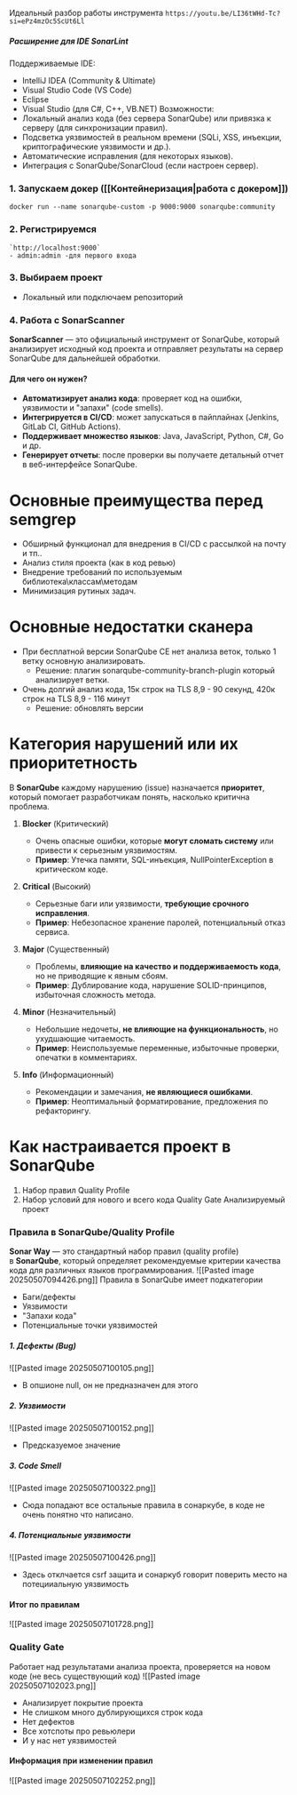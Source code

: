 Идеальный разбор работы инструмента 
`https://youtu.be/LI36tWHd-Tc?si=ePz4mzOc5ScUt6Ll`

##### Расширение для IDE **SonarLint**
Поддерживаемые IDE:
- IntelliJ IDEA (Community & Ultimate)
- Visual Studio Code (VS Code)
- Eclipse
- Visual Studio (для C#, C++, VB.NET)
Возможности:
- Локальный анализ кода (без сервера SonarQube) или привязка к серверу (для синхронизации правил).
- Подсветка уязвимостей в реальном времени (SQLi, XSS, инъекции, криптографические уязвимости и др.).
- Автоматические исправления (для некоторых языков).
- Интеграция с SonarQube/SonarCloud (если настроен сервер).

### 1. Запускаем докер ([[Контейнеризация|работа с докером]])
```
docker run --name sonarqube-custom -p 9000:9000 sonarqube:community
```

### 2. Регистрируемся
	`http://localhost:9000`
	- admin:admin -для первого входа

### 3. Выбираем проект
- Локальный или подключаем репозиторий

### 4. Работа с SonarScanner
**SonarScanner** — это официальный инструмент от SonarQube, который анализирует исходный код проекта и отправляет результаты на сервер SonarQube для дальнейшей обработки.

#### **Для чего он нужен?**
- **Автоматизирует анализ кода**: проверяет код на ошибки, уязвимости и "запахи" (code smells).
- **Интегрируется в CI/CD**: может запускаться в пайплайнах (Jenkins, GitLab CI, GitHub Actions).
- **Поддерживает множество языков**: Java, JavaScript, Python, C#, Go и др.
- **Генерирует отчеты**: после проверки вы получаете детальный отчет в веб-интерфейсе SonarQube.


# Основные преимущества перед semgrep

- Обширный функционал для внедрения в CI/CD с рассылкой на почту и тп..
- Анализ стиля проекта (как в код ревью)
- Внедрение требований по используемым библиотека\классам\методам
- Минимизация рутиных задач.

# Основные недостатки сканера

- При бесплатной версии SonarQube CE нет анализа веток, только 1 ветку основную анализировать.
	- Решение: плагин sonarqube-community-branch-plugin который анализирует ветки.
- Очень долгий анализ кода, 
	15к строк на TLS 8,9 - 90 секунд, 420к строк на TLS 8,9 - 116 минут
	- Решение: обновлять версии 

# Категория нарушений или их приоритетность

В **SonarQube** каждому нарушению (issue) назначается **приоритет**, который помогает разработчикам понять, насколько критична проблема.

1. **Blocker** (Критический)
    - Очень опасные ошибки, которые **могут сломать систему** или привести к серьезным уязвимостям.
    - **Пример**: Утечка памяти, SQL-инъекция, NullPointerException в критическом коде.

2. **Critical** (Высокий)
    - Серьезные баги или уязвимости, **требующие срочного исправления**.
    - **Пример**: Небезопасное хранение паролей, потенциальный отказ сервиса.

3. **Major** (Существенный)
    - Проблемы, **влияющие на качество и поддерживаемость кода**, но не приводящие к явным сбоям.
    - **Пример**: Дублирование кода, нарушение SOLID-принципов, избыточная сложность метода.

4. **Minor** (Незначительный)
    - Небольшие недочеты, **не влияющие на функциональность**, но ухудшающие читаемость.
    - **Пример**: Неиспользуемые переменные, избыточные проверки, опечатки в комментариях.

5. **Info** (Информационный)
    - Рекомендации и замечания, **не являющиеся ошибками**.
    - **Пример**: Неоптимальный форматирование, предложения по рефакторингу.

# Как настраивается проект в SonarQube

1. Набор правил Quality Profile 
2. Набор условий для нового и всего кода Quality Gate
Анализируемый проект

### Правила в SonarQube/Quality Profile 
**Sonar Way** — это стандартный набор правил (quality profile) в **SonarQube**, который определяет рекомендуемые критерии качества кода для различных языков программирования.
![[Pasted image 20250507094426.png]]
Правила в SonarQube имеет подкатегории 
- Баги/дефекты
- Уязвимости
- "Запахи кода"
-  Потенциальные точки уязвимостей

##### 1. Дефекты (Bug)
![[Pasted image 20250507100105.png]]
- В опшионе null, он не предназначен для этого

##### 2. Уязвимости
![[Pasted image 20250507100152.png]]
- Предсказуемое значение

##### 3. Code Smell
![[Pasted image 20250507100322.png]]
- Сюда попадают все остальные правила в сонаркубе, в коде не очень понятно что написано.

##### 4. Потенциальные уязвимости
![[Pasted image 20250507100426.png]]
- Здесь отклчается csrf защита и сонаркуб говорит поверить место на потецииальную уязвимость


#### Итог по правилам
![[Pasted image 20250507101728.png]]

### Quality Gate
Работает над результатами анализа проекта, проверяется на новом коде (не весь существующий код) 
![[Pasted image 20250507102023.png]]
- Анализирует покрытие проекта
- Не слишком много дублирующихся строк кода
- Нет дефектов
- Все хотспоты про ревьюлери
- И у нас нет уязвимостей

#### Информация при изменении правил
![[Pasted image 20250507102252.png]]


